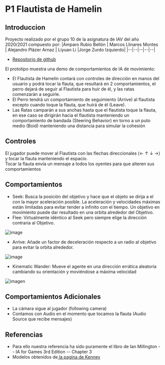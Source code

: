 # P1 Flautista de Hamelin

## Introduccion

Proyecto realizado por el grupo 10 de la asignatura de IAV del año 2020/2021 compuesto por:
|Amparo Rubio Bellón | Marcos Llinares Montes | Alejandro Plázer Arnaz | Liyuan Li |Jorge Zurdo Izquierdo|
|--|--|--|--|--|

* [Repositorio de github](https://github.com/amprubio/IAV-G10)

El prototipo muestra una demo de comportamientos de IA de movimiento:

* El Flautista de Hamelín contará con controles de dirección en manos del usuario y podrá tocar la flauta, que resultará en 2 comportamientos, el perro dejará de seguir al Flautista para huir de él, y las ratas comenzarán a seguirle.
* El Perro tendrá un comportamiento de seguimiento (Arrive) al flautista excepto cuando toque la flauta, que huirá de él (Leave).
* Las Ratas camparán a sus anchas hasta que el flautista toque la flauta, en ese caso se dirigirán hacia el flautista manteniendo un comportamiento de bandada (Steering Behavior) en torno a un puto medio (Boid) manteniendo una distancia para simular la cohesión

## Controles
El jugador puede mover al Flautista con las flechas direccionales (← ↑ ↓ →) y tocar la flauta manteniendo el espacio.  
Tocar la flauta envía un mensaje a todos los oyentes para que alteren sus comportamientos

## Comportamientos

* Seek: Busca la posición del objetivo y hace que el objeto se dirija a el con la mayor aceleración posible. La aceleración y velocidades máximas están limitadas para evitar tender a infinito con el tiempo. Un objetivo en movimiento puede dar resultado en una orbita alrededor del Objetivo.
* Flee: Virtualmente idéntico al Seek pero siempre elige la dirección contraria al Objetivo.  

![image](https://user-images.githubusercontent.com/18735746/110780687-3fe1c300-8265-11eb-97e6-ff766e668bc1.png)

* Arrive: Añade un factor de deceleración respecto a un radio al objetivo para evitar la orbita alrededor.  

![image](https://user-images.githubusercontent.com/18735746/110780787-5e47be80-8265-11eb-8098-2e9e34995d9c.png)

* Kinematic Wander: Mueve el agente en una dirección errática aleatoria cambiando su orientación y moviéndose a máxima velocidad

![imagen](https://user-images.githubusercontent.com/37513637/110984149-03988a80-836b-11eb-94bf-cae0a33fe838.png)

## Comportamientos Adicionales
* La cámara sigue al jugador (following camera)
* Contamos con Audio en el momento que tocamos la flauta (Audio Source que recibe mensajes)

## Referencias
* Para ello nuestra referencia ha sido puramente el libro de Ian Millington -- IA for Games 3rd Edition -- Chapter 3
* Modelos obtenidos de[ la pagina de Kenney](https://www.kenney.nl/assets) 
